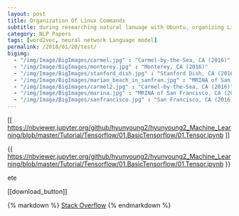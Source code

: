 ```yaml
---
layout: post
title: Organization Of Linux Commands
subtitle: during researching natural lanuage with Ubuntu, organizing Linux command.
category: NLP Papers
tags: [word2vec, neural network Language model]
permalink: /2018/01/20/test/
bigimg: 
  - "/img/Image/BigImages/carmel.jpg" : "Carmel-by-the-Sea, CA (2016)"
  - "/img/Image/BigImages/monterey.jpg" : "Monterey, CA (2016)"
  - "/img/Image/BigImages/stanford_dish.jpg" : "Stanford Dish, CA (2016)"
  - "/img/Image/BigImages/marian_beach_in_sanfran.jpg" : "MRINA of San Francisco, CA (2016)"
  - "/img/Image/BigImages/carmel2.jpg" : "Carmel-by-the-Sea, CA (2016)"
  - "/img/Image/BigImages/marina.jpg" : "MRINA of San Francisco, CA (2016)"
  - "/img/Image/BigImages/sanfrancisco.jpg" : "San Francisco, CA (2016)"
---
```




[[ https://nbviewer.jupyter.org/github/hyunyoung2/hyunyoung2_Machine_Learning/blob/master/Tutorial/Tensorflow/01.BasicTensorflow/01.Tensor.ipynb ]]


{{ https://nbviewer.jupyter.org/github/hyunyoung2/hyunyoung2_Machine_Learning/blob/master/Tutorial/Tensorflow/01.BasicTensorflow/01.Tensor.ipynb }}

ete

[[download_button]]

{% markdown %}
[Stack Overflow](http://www.stackoverflow.com)
{% endmarkdown %}
